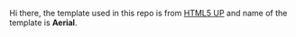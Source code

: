 Hi there, the template used in this repo is from [HTML5 UP](html5up.net) and name of the template is **Aerial**.
